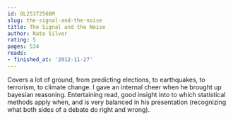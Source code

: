```yaml
---
id: OL25372566M
slug: the-signal-and-the-noise
title: The Signal and the Noise
author: Nate Silver
rating: 5
pages: 534
reads:
- finished_at: '2012-11-27'
---
```

Covers a lot of ground, from predicting elections, to earthquakes, to terrorism, to climate change. I gave an internal cheer when he brought up bayesian reasoning. Entertaining read, good insight into to which statistical methods apply when, and is very balanced in his presentation (recognizing what both sides of a debate do right and wrong).
